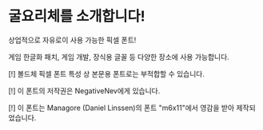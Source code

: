 # 굴요리체를 소개합니다!

상업적으로 자유로이 사용 가능한 픽셀 폰트!

게임 한글화 패치, 게임 개발, 장식용 글꼴 등 다양한 장소에 사용 가능합니다.

[!] 볼드체 픽셀 폰트 특성 상 본문용 폰트로는 부적합할 수 있습니다.

[!] 이 폰트의 저작권은 NegativeNev에게 있습니다.

[!] 이 폰트는 Managore (Daniel Linssen)의 폰트 "m6x11"에서 영감을 받아 제작되었습니다.
